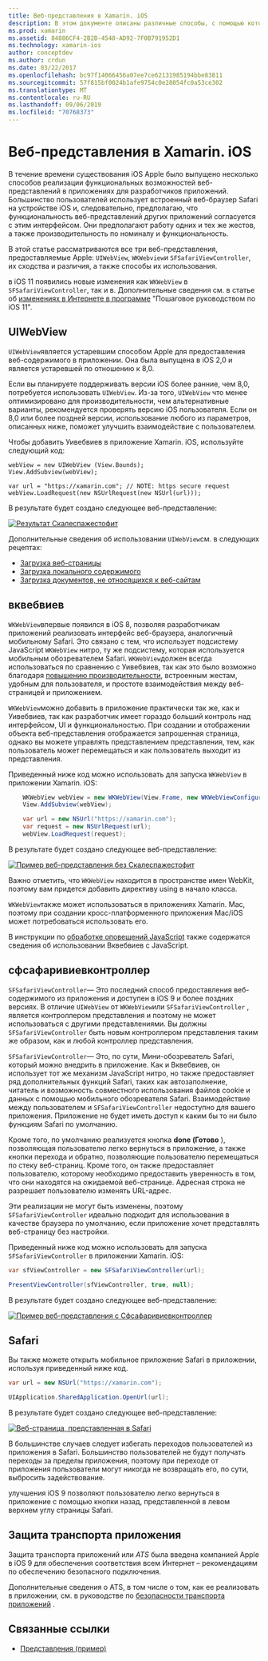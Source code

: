 ```yaml
---
title: Веб-представления в Xamarin. iOS
description: В этом документе описаны различные способы, с помощью которых приложение Xamarin. iOS может отображать веб-содержимое. В нем обсуждаются Уивебвиев, Вквебвиев, Сфсафаривиевконтроллер, Safari и безопасность транспорта приложений.
ms.prod: xamarin
ms.assetid: 84886CF4-2B2B-4540-AD92-7F0B791952D1
ms.technology: xamarin-ios
author: conceptdev
ms.author: crdun
ms.date: 03/22/2017
ms.openlocfilehash: bc97f14066456a07ee7ce62131985194bbe83811
ms.sourcegitcommit: 57f815bf0024b1afe9754c0e28054fc0a53ce302
ms.translationtype: MT
ms.contentlocale: ru-RU
ms.lasthandoff: 09/06/2019
ms.locfileid: "70768373"
---
```

# <a name="web-views-in-xamarinios"></a>Веб-представления в Xamarin. iOS

В течение времени существования iOS Apple было выпущено несколько способов реализации функциональных возможностей веб-представлений в приложениях для разработчиков приложений. Большинство пользователей использует встроенный веб-браузер Safari на устройстве iOS и, следовательно, предполагаю, что функциональность веб-представлений других приложений согласуется с этим интерфейсом. Они предполагают работу одних и тех же жестов, а также производительность по номиналу и функциональность.

В этой статье рассматриваются все три веб-представления, предоставляемые Apple: `UIWebView`, `WKWebview`и `SFSafariViewController`, их сходства и различия, а также способы их использования. 

в iOS 11 появились новые изменения как `WKWebView` в `SFSafariViewController`, так и в. Дополнительные сведения см. в статье об [изменениях в Интернете в программе](~/ios/platform/introduction-to-ios11/web.md) "Пошаговое руководством по iOS 11".

## <a name="uiwebview"></a>UIWebView

`UIWebView`является устаревшим способом Apple для предоставления веб-содержимого в приложении. Она была выпущена в iOS 2,0 и является устаревшей по отношению к 8,0.

Если вы планируете поддерживать версии iOS более ранние, чем 8,0, потребуется использовать `UIWebView`. Из-за того, `UIWebView` что менее оптимизировано для производительности, чем альтернативные варианты, рекомендуется проверять версию iOS пользователя. Если он 8,0 или более поздней версии, использование любого из параметров, описанных ниже, поможет улучшить взаимодействие с пользователем.

Чтобы добавить Уивебвиев в приложение Xamarin. iOS, используйте следующий код:

```
webView = new UIWebView (View.Bounds);
View.AddSubview(webView);

var url = "https://xamarin.com"; // NOTE: https secure request
webView.LoadRequest(new NSUrlRequest(new NSUrl(url)));
```

В результате будет создано следующее веб-представление:

[![](uiwebview-images/webview.png "Результат Скалеспажестофит")](uiwebview-images/webview.png#lightbox)

Дополнительные сведения об использовании `UIWebView`см. в следующих рецептах:

- [Загрузка веб-страницы](https://github.com/xamarin/recipes/tree/master/Recipes/ios/content_controls/web_view/load_a_web_page)
- [Загрузка локального содержимого](https://github.com/xamarin/recipes/tree/master/Recipes/ios/content_controls/web_view/load_local_content)
- [Загрузка документов, не относящихся к веб-сайтам](https://github.com/xamarin/recipes/tree/master/Recipes/ios/content_controls/web_view/load_non-web_documents)

## <a name="wkwebview"></a>вквебвиев

`WKWebView`впервые появился в iOS 8, позволяя разработчикам приложений реализовать интерфейс веб-браузера, аналогичный мобильному Safari. Это связано с тем, что использует подсистему JavaScript `WKWebView` нитро, ту же подсистему, которая используется мобильным обозревателем Safari. `WKWebView`должен всегда использоваться по сравнению с Уивебвиев, так как это было возможно благодаря [повышению производительности](http://blog.initlabs.com/post/100113463211/wkwebview-vs-uiwebview), встроенным жестам, удобным для пользователя, и простоте взаимодействия между веб-страницей и приложением.
  
`WKWebView`можно добавить в приложение практически так же, как и Уивебвиев, так как разработчик имеет гораздо больший контроль над интерфейсом, UI и функциональностью. При создании и отображении объекта веб-представления отображается запрошенная страница, однако вы можете управлять представлением представления, тем, как пользователь может перемещаться и как пользователь выходит из представления.  

Приведенный ниже код можно использовать для запуска `WKWebView` в приложении Xamarin. iOS:

```csharp
    WKWebView webView = new WKWebView(View.Frame, new WKWebViewConfiguration());
    View.AddSubview(webView);

    var url = new NSUrl("https://xamarin.com");
    var request = new NSUrlRequest(url);
    webView.LoadRequest(request);
```

В результате будет создано следующее веб-представление:

[![](uiwebview-images/wkwebview.png "Пример веб-представления без Скалеспажестофит")](uiwebview-images/wkwebview.png#lightbox)

Важно отметить, что `WKWebView` находится в пространстве имен WebKit, поэтому вам придется добавить директиву using в начало класса.

`WKWebView`также может использоваться в приложениях Xamarin. Mac, поэтому при создании кросс-платформенного приложения Mac/iOS может потребоваться использовать его.

В инструкции по [обработке оповещений JavaScript](https://github.com/xamarin/recipes/tree/master/Recipes/ios/content_controls/web_view/handle_javascript_alerts) также содержатся сведения об использовании Вквебвиев с JavaScript.

<a name="safariviewcontroller" />

## <a name="sfsafariviewcontroller"></a>сфсафаривиевконтроллер

 `SFSafariViewController`— Это последний способ предоставления веб-содержимого из приложения и доступен в iOS 9 и более поздних версиях. В отличие `UIWebView` от `WKWebView`или `SFSafariViewController` , является контроллером представления и поэтому не может использоваться с другими представлениями. Вы должны `SFSafariViewController` быть новым контроллером представления таким же образом, как и любой контроллер представления.

 `SFSafariViewController`— Это, по сути, Мини-обозреватель Safari, который можно внедрить в приложение. Как и Вквебвиев, он использует тот же механизм JavaScript нитро, но также предоставляет ряд дополнительных функций Safari, таких как автозаполнение, читатель и возможность совместного использования файлов cookie и данных с помощью мобильного обозревателя Safari. Взаимодействие между пользователем и `SFSafariViewController` недоступно для вашего приложения. Приложение не будет иметь доступ к каким бы то ни было функциям Safari по умолчанию.

Кроме того, по умолчанию реализуется кнопка **done (Готово** ), позволяющая пользователю легко вернуться в приложение, а также кнопки перехода и обратно, позволяющие пользователю перемещаться по стеку веб-страниц. Кроме того, он также предоставляет пользователю, которому необходимо предоставить уверенность в том, что они находятся на ожидаемой веб-странице. Адресная строка не разрешает пользователю изменять URL-адрес. 

Эти реализации не могут быть изменены, поэтому `SFSafariViewController` идеально подходит для использования в качестве браузера по умолчанию, если приложение хочет представлять веб-страницу без настройки.

Приведенный ниже код можно использовать для запуска `SFSafariViewController` в приложении Xamarin. iOS:

```csharp
var sfViewController = new SFSafariViewController(url);

PresentViewController(sfViewController, true, null);
```

В результате будет создано следующее веб-представление:

[![](uiwebview-images/sfsafariviewcontroller.png "Пример веб-представления с Сфсафаривиевконтроллер")](uiwebview-images/sfsafariviewcontroller.png#lightbox)

## <a name="safari"></a>Safari

Вы также можете открыть мобильное приложение Safari в приложении, используя приведенный ниже код.

```csharp
var url = new NSUrl("https://xamarin.com");

UIApplication.SharedApplication.OpenUrl(url);

```

В результате будет создано следующее веб-представление:

[![](uiwebview-images/safari.png "Веб-страница, представленная в Safari")](uiwebview-images/safari.png#lightbox)

В большинстве случаев следует избегать переходов пользователей из приложения в Safari. Большинство пользователей не будут получать переходы за пределы приложения, поэтому при переходе от приложения пользователи могут никогда не возвращать его, по сути, выбросить задействование.

улучшения iOS 9 позволяют пользователю легко вернуться в приложение с помощью кнопки назад, представленной в левом верхнем углу страницы Safari.

## <a name="app-transport-security"></a>Защита транспорта приложения

Защита транспорта приложений или *ATS* была введена компанией Apple в iOS 9 для обеспечения соответствия всем Интернет – рекомендациям по обеспечению безопасного подключения.

Дополнительные сведения о ATS, в том числе о том, как ее реализовать в приложении, см. в руководстве по [безопасности транспорта приложений](~/ios/app-fundamentals/ats.md) .

## <a name="related-links"></a>Связанные ссылки

- [Представления (пример)](https://docs.microsoft.com/samples/xamarin/ios-samples/webview)
